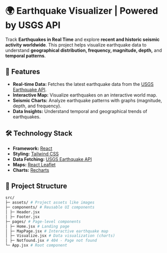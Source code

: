 # 🌍 Earthquake Visualizer | Powered by USGS API

Track **Earthquakes in Real Time** and explore **recent and historic seismic activity worldwide**. This project helps visualize earthquake data to understand **geographical distribution, frequency, magnitude, depth,** and **temporal patterns**.

## 🚀 Features

- **Real-time Data:** Fetches the latest earthquake data from the [USGS Earthquake API](https://earthquake.usgs.gov/earthquakes/feed/v1.0/summary/all_day.geojson).  
- **Interactive Map:** Visualize earthquakes on an interactive world map.  
- **Seismic Charts:** Analyze earthquake patterns with graphs (magnitude, depth, and frequency).  
- **Data Insights:** Understand temporal and geographical trends of earthquakes.  

## 🛠️ Technology Stack

- **Framework:** [React](https://react.dev/)  
- **Styling:** [Tailwind CSS](https://tailwindcss.com/)  
- **Data Fetching:** [USGS Earthquake API](https://earthquake.usgs.gov/)  
- **Maps:** [React Leaflet](https://react-leaflet.js.org/)  
- **Charts:** [Recharts](https://recharts.org/)  

## 📂 Project Structure
```bash
src/
├─ assets/ # Project assets like images
├─ components/ # Reusable UI components
│ ├─ Header.jsx
│ ├─ Footer.jsx
├─ pages/ # Page-level components
│ ├─ Home.jsx # Landing page
│ ├─ MapPage.jsx # Interactive earthquake map
│ ├─ Visualize.jsx # Data visualization (charts)
│ ├─ Notfound.jsx # 404 - Page not found
└─ App.jsx # Root component
```
